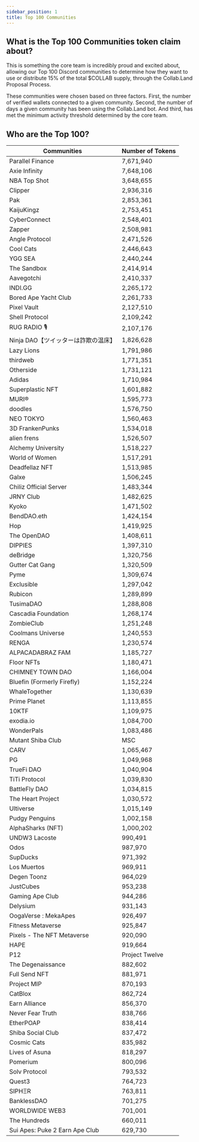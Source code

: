 ```yaml
---
sidebar_position: 1
title: Top 100 Communities
---
```



## What is the Top 100 Communities token claim about?

This is something the core team is incredibly proud and excited about, allowing our Top 100 Discord communities to determine how they want to use or distribute 15% of the total $COLLAB supply, through the Collab.Land Proposal Process.

These communities were chosen based on three factors. First, the number of verified wallets connected to a given community. Second, the number of days a given community has been using the Collab.Land bot. And third, has met the minimum activity threshold determined by the core team.


## Who are the Top 100?


| Communities                     | Number of Tokens |
|--------------------------------|-----------------|
| Parallel Finance                | 7,671,940       |
| Axie Infinity                  | 7,648,106       |
| NBA Top Shot                   | 3,648,655       |
| Clipper                        | 2,936,316       |
| Pak                            | 2,853,361       |
| KaijuKingz                     | 2,753,451       |
| CyberConnect                   | 2,548,401       |
| Zapper                         | 2,508,981       |
| Angle Protocol                 | 2,471,526       |
| Cool Cats                      | 2,446,643       |
| YGG SEA                        | 2,440,244       |
| The Sandbox                    | 2,414,914       |
| Aavegotchi                     | 2,410,337       |
| INDI.GG                        | 2,265,172       |
| Bored Ape Yacht Club           | 2,261,733       |
| Pixel Vault                    | 2,127,510       |
| Shell Protocol                 | 2,109,242       |
| RUG RADIO 🎙                     | 2,107,176       |
| Ninja DAO【ツイッターは詐欺の温床】 | 1,826,628       |
| Lazy Lions                     | 1,791,986       |
| thirdweb                       | 1,771,351       |
| Otherside                      | 1,731,121       |
| Adidas                         | 1,710,984       |
| Superplastic NFT               | 1,601,882       |
| MURI®                          | 1,595,773       |
| doodles                        | 1,576,750       |
| NEO TOKYO                      | 1,560,463       |
| 3D FrankenPunks                | 1,534,018       |
| alien frens                    | 1,526,507       |
| Alchemy University             | 1,518,227       |
| World of Women                 | 1,517,291       |
| Deadfellaz NFT                 | 1,513,985       |
| Galxe                          | 1,506,245       |
| Chiliz Official Server         | 1,483,344       |
| JRNY Club                      | 1,482,625       |
| Kyoko                          | 1,471,502       |
| BendDAO.eth                    | 1,424,154       |
| Hop                            | 1,419,925       |
| The OpenDAO                    | 1,408,611       |
| DIPPIES                        | 1,397,310       |
| deBridge                       | 1,320,756       |
| Gutter Cat Gang                | 1,320,509       |
| Pyme                           | 1,309,674       |
| Exclusible                     | 1,297,042       |
| Rubicon                        | 1,289,899       |
| TusimaDAO                      | 1,288,808       |
| Cascadia Foundation            | 1,268,174       |
| ZombieClub                     | 1,251,248       |
| Coolmans Universe              | 1,240,553       |
| RENGA                          | 1,230,574       |
| ALPACADABRAZ FAM               | 1,185,727       |
| Floor NFTs                    | 1,180,471       |
| CHIMNEY TOWN DAO              | 1,166,004       |
| Bluefin (Formerly Firefly)    | 1,152,224       |
| WhaleTogether                 | 1,130,639       |
| Prime Planet                  | 1,113,855       |
| 10KTF                         | 1,109,975       |
| exodia.io                     | 1,084,700       |
| WonderPals                    | 1,083,486       |
| Mutant Shiba Club | MSC       | 1,070,555       |
| CARV                          | 1,065,467       |
| PG                            | 1,049,968       |
| TrueFi DAO                    | 1,040,904       |
| TiTi Protocol                 | 1,039,830       |
| BattleFly DAO                 | 1,034,815       |
| The Heart Project             | 1,030,572       |
| Ultiverse                     | 1,015,149       |
| Pudgy Penguins                | 1,002,158       |
| AlphaSharks (NFT)             | 1,000,202       |
| UNDW3 Lacoste                 | 990,491         |
| Odos                          | 987,970         |
| SupDucks                      | 971,392         |
| Los Muertos                   | 969,911         |
| Degen Toonz                   | 964,029         |
| JustCubes                     | 953,238         |
| Gaming Ape Club               | 944,286         |
| Delysium                      | 931,143         |
| OogaVerse : MekaApes          | 926,497         |
| Fitness Metaverse             | 925,847         |
| Pixels - The NFT Metaverse    | 920,090         |
| HAPE                          | 919,664         |
| P12 | Project Twelve          | 890,143         |
| The Degenaissance            | 882,602         |
| Full Send NFT                 | 881,971         |
| Project MIP                   | 870,193         |
| CatBlox                       | 862,724         |
| Earn Alliance                 | 856,370         |
| Never Fear Truth              | 838,766         |
| EtherPOAP                     | 838,414         |
| Shiba Social Club             | 837,472         |
| Cosmic Cats                   | 835,982         |
| Lives of Asuna                | 818,297         |
| Pomerium                      | 800,096         |
| Solv Protocol                 | 793,532         |
| Quest3                        | 764,723         |
| SIPHΞR                        | 763,811         |
| BanklessDAO                   | 701,275         |
| WORLDWIDE WEB3                | 701,001         |
| The Hundreds                  | 660,011         |
| Sui Apes: Puke 2 Earn Ape Club| 629,730         |

